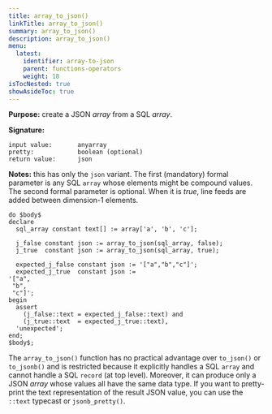 ```yaml
---
title: array_to_json()
linkTitle: array_to_json()
summary: array_to_json()
description: array_to_json()
menu:
  latest:
    identifier: array-to-json
    parent: functions-operators
    weight: 18
isTocNested: true
showAsideToc: true
---
```


**Purpose:** create a JSON _array_ from a SQL _array_.

**Signature:**

```
input value:       anyarray
pretty:            boolean (optional)
return value:      json
```

**Notes:** this has only the `json` variant. The first (mandatory) formal parameter is any SQL `array` whose elements might be compound values. The second formal parameter is optional. When it is _true_, line feeds are added between dimension-1 elements.

```postgresql
do $body$
declare
  sql_array constant text[] := array['a', 'b', 'c'];

  j_false constant json := array_to_json(sql_array, false);
  j_true  constant json := array_to_json(sql_array, true);

  expected_j_false constant json := '["a","b","c"]';
  expected_j_true  constant json := 
'["a",
 "b",
 "c"]';
begin
  assert
    (j_false::text = expected_j_false::text) and
    (j_true::text  = expected_j_true::text),
  'unexpected';
end;
$body$;
```

The `array_to_json()` function has no practical advantage over `to_json()` or `to_jsonb()` and is restricted because it explicitly handles a SQL `array` and cannot handle a SQL `record` (at top level). Moreover, it can produce only a JSON _array_ whose values all have the same data type. If you want to pretty-print the text representation of the result JSON value, you can use the `::text` typecast or `jsonb_pretty()`.
